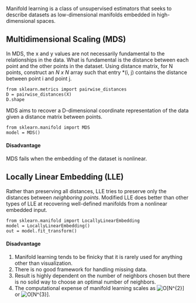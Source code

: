 Manifold learning is a class of unsupervised estimators that seeks to describe datasets as low-dimensional manifolds embedded in high-
dimensional spaces.

## Multidimensional Scaling (MDS)
In MDS, the x and y values are not necessarily fundamental to the relationships in the data. What is fundamental is the distance between
each point and the other points in the dataset. Using distance matrix, for N points, construct an *N x N* array such that entry *(i, j)
contains the distance between point i and point j.
```
from sklearn.metrics import pairwise_distances
D = pairwise_distances(X)
D.shape
```
MDS aims to recover a D-dimensional coordinate representation of the data given a distance matrix between points.
```
from sklearn.manifold import MDS
model = MDS()
```
#### Disadvantage
MDS fails when the embedding of the dataset is nonlinear.

## Locally Linear Embedding (LLE)
Rather than preserving all distances, LLE tries to preserve only the distances between *neighboring points*. Modified LLE does better than
other types of LLE at recovering well-defined manifolds from a nonlinear embedded input.
```
from sklearn.manifold import LocallyLinearEmbedding
model = LocallyLinearEmbedding()
out = model.fit_transform()
```

#### Disadvantage
  1. Manifold learning tends to be finicky that it is rarely used for anything other than visualization.
  2. There is no good framework for handling missing data.
  3. Result is highly dependent on the number of neighbors chosen but there is no solid way to choose an optimal number of neighbors.
  4. The computational expense of manifold learning scales as <img src="https://latex.codecogs.com/svg.latex?O[N^{2}]" title="O[N^{2}]" />
  or <img src="https://latex.codecogs.com/svg.latex?O[N^{3}]" title="O[N^{3}]" />.
  
